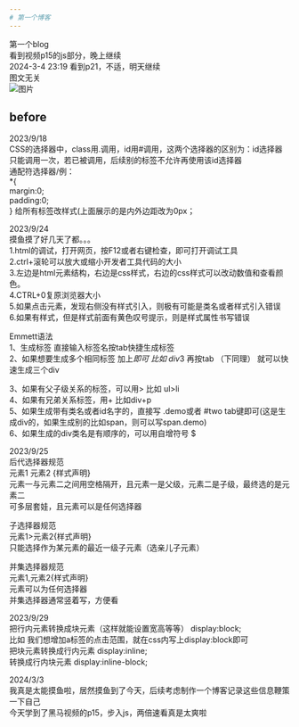 ```yaml
---
# 第一个博客
---
```

第一个blog  
看到视频p15的js部分，晚上继续  
2024-3-4 23:19 看到p21，不适，明天继续  
图文无关  
![图片](https://r2.touchgal.net/2023/11/e7e44edc4920231114014520.jpg)  
## before  
2023/9/18  
CSS的选择器中，class用.调用，id用#调用，这两个选择器的区别为：id选择器只能调用一次，若已被调用，后续别的标签不允许再使用该id选择器  
通配符选择器/例：  
*{   
   margin:0;  
   padding:0;  
}  给所有标签改样式(上面展示的是内外边距改为0px；  


2023/9/24  
摸鱼摸了好几天了都。。。  
1.html的调试，打开网页，按F12或者右键检查，即可打开调试工具  
2.ctrl+滚轮可以放大或缩小开发者工具代码的大小  
3.左边是html元素结构，右边是css样式，右边的css样式可以改动数值和查看颜色。  
4.CTRL+0复原浏览器大小  
5.如果点击元素，发现右侧没有样式引入，则极有可能是类名或者样式引入错误  
6.如果有样式，但是样式前面有黄色叹号提示，则是样式属性书写错误  

Emmett语法  
1、生成标签 直接输入标签名按tab快捷生成标签  
2、如果想要生成多个相同标签 加上*即可 比如 div*3  再按tab （下同理） 就可以快速生成三个div 
  
3、如果有父子级关系的标签，可以用> 比如  ul>li  
4、如果有兄弟关系标签，用+ 比如div+p  
5、如果生成带有类名或者id名字的，直接写 .demo或者 #two tab键即可(这是生成div的，如果生成别的比如span，则可以写span.demo)  
6、如果生成的div类名是有顺序的，可以用自增符号 $  


2023/9/25  
后代选择器规范  
元素1 元素2 {样式声明}  
元素一与元素二之间用空格隔开，且元素一是父级，元素二是子级，最终选的是元素二  
可多层套娃，且元素可以是任何选择器  

子选择器规范  
元素1>元素2{样式声明}  
只能选择作为某元素的最近一级子元素（选亲儿子元素）  

并集选择器规范  
元素1,元素2{样式声明}  
元素可以为任何选择器  
并集选择器通常竖着写，方便看  

2023/9/29  
把行内元素转换成块元素（这样就能设置宽高等等）  display:block;  
比如 我们想增加a标签的点击范围，就在css内写上display:block即可  
把块元素转换成行内元素   display:inline;  
转换成行内块元素  display:inline-block;  

2024/3/3  
我真是太能摸鱼啦，居然摸鱼到了今天，后续考虑制作一个博客记录这些信息鞭策一下自己  
今天学到了黑马视频的p15，步入js，两倍速看真是太爽啦  
